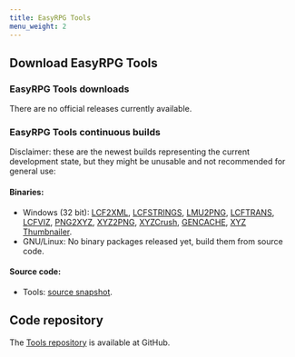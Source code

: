 ```yaml
---
title: EasyRPG Tools
menu_weight: 2
---
```

<div class="info" markdown="1">

## Download EasyRPG Tools

### EasyRPG Tools downloads

There are no official releases currently available.

### EasyRPG Tools continuous builds

Disclaimer: these are the newest builds representing the current development
state, but they might be unusable and not recommended for general use:

#### Binaries:

- Windows (32 bit): [LCF2XML], [LCFSTRINGS], [LMU2PNG], [LCFTRANS], [LCFVIZ],
  [PNG2XYZ], [XYZ2PNG], [XYZCrush], [GENCACHE], [XYZ Thumbnailer].
- GNU/Linux: No binary packages released yet, build them from source code.

#### Source code:

*   Tools: [source snapshot].

## Code repository

The [Tools repository] is available at GitHub.

[LCF2XML]: <%= jenkins_link("liblcf-win32", "build/bin/lcf2xml.exe") %>
[LCFSTRINGS]: <%= jenkins_link("liblcf-win32", "build/bin/lcfstrings.exe") %>
[LMU2PNG]: <%= jenkins_link("tools-win32", "bin/lmu2png.exe") %>
[LCFTRANS]: <%= jenkins_link("tools-win32", "bin/lcftrans.exe") %>
[LCFVIZ]: <%= jenkins_link("tools-win32", "bin/lcfviz.exe") %>
[PNG2XYZ]: <%= jenkins_link("tools-win32", "bin/png2xyz.exe") %>
[XYZ2PNG]: <%= jenkins_link("tools-win32", "bin/xyz2png.exe") %>
[XYZCrush]: <%= jenkins_link("tools-win32", "bin/xyzcrush.exe") %>
[GENCACHE]: <%= jenkins_link("tools-win32", "bin/gencache.exe") %>
[XYZ Thumbnailer]: <%= jenkins_link("tools-win32", "bin/xyz-thumbnailer.zip") %>

[source snapshot]: https://github.com/EasyRPG/Tools/archive/master.zip
[Tools repository]: https://github.com/EasyRPG/Tools

</div>